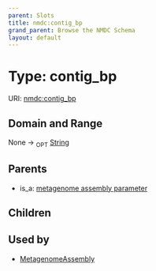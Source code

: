 ```yaml
---
parent: Slots
title: nmdc:contig_bp
grand_parent: Browse the NMDC Schema
layout: default
---
```


# Type: contig_bp




URI: [nmdc:contig_bp](https://microbiomedata/meta/contig_bp)

## Domain and Range

None ->  <sub>OPT</sub> [String](types/String.md)

## Parents

 *  is_a: [metagenome assembly parameter](metagenome_assembly_parameter.md)

## Children


## Used by

 * [MetagenomeAssembly](MetagenomeAssembly.md)
